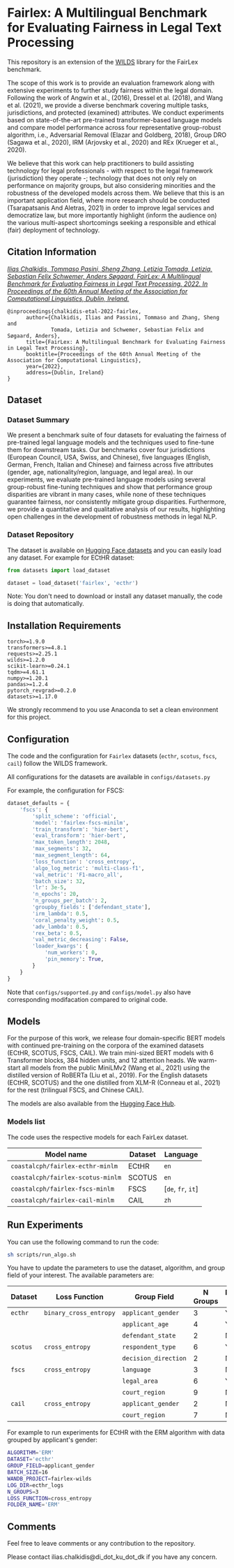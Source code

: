 # Fairlex: A Multilingual Benchmark for Evaluating Fairness in Legal Text Processing

This repository is an extension of the [WILDS](https://github.com/p-lambda/wilds) library for the FairLex benchmark. 

The scope of this work is to provide an evaluation framework along with extensive experiments to further study fairness within the legal domain. Following the work of Angwin et al., (2016), Dressel et al. (2018), and Wang et al. (2021), we provide a diverse benchmark covering multiple tasks, jurisdictions, and protected (examined) attributes.
We conduct experiments based on state-of-the-art pre-trained transformer-based language models and compare model performance across four representative group-robust algorithm, i.e., Adversarial Removal (Elazar and Goldberg, 2018), Group DRO (Sagawa et al., 2020), IRM (Arjovsky et al., 2020) and REx (Krueger et al., 2020).

We believe that this work can help practitioners to build assisting technology for legal professionals - with respect to the legal framework (jurisdiction) they operate -; technology that does not only rely on performance on majority groups, but also considering minorities and the robustness of the developed models across them. We believe that this is an important application field, where more research should be conducted (Tsarapatsanis And Aletras, 2021) in order to improve legal services and democratize law, but more importantly highlight (inform the audience on) the various multi-aspect shortcomings seeking a responsible and ethical (fair) deployment of technology.

## Citation Information

[*Ilias Chalkidis, Tommaso Pasini, Sheng Zhang, Letizia Tomada, Letizia, Sebastian Felix Schwemer, Anders Søgaard.*
*FairLex: A Multilingual Benchmark for Evaluating Fairness in Legal Text Processing.*
*2022. In Proceedings of the 60th Annual Meeting of the Association for Computational Linguistics, Dublin, Ireland.*](https://arxiv.org/abs/xxx/xxx)
```
@inproceedings{chalkidis-etal-2022-fairlex,
      author={Chalkidis, Ilias and Passini, Tommaso and Zhang, Sheng and
              Tomada, Letizia and Schwemer, Sebastian Felix and Søgaard, Anders},
      title={FairLex: A Multilingual Benchmark for Evaluating Fairness in Legal Text Processing},
      booktitle={Proceedings of the 60th Annual Meeting of the Association for Computational Linguistics},
      year={2022},
      address={Dublin, Ireland}
}
```

## Dataset

### Dataset Summary

We present a benchmark suite of four datasets for evaluating the fairness of pre-trained legal language models and the techniques used to fine-tune them for downstream tasks. Our benchmarks cover four jurisdictions (European Council, USA, Swiss, and Chinese), five languages (English, German, French, Italian and Chinese) and fairness across five attributes (gender, age, nationality/region, language, and legal area). In our experiments, we evaluate pre-trained language models using several group-robust fine-tuning techniques and show that performance group disparities are vibrant in many cases, while none of these techniques guarantee fairness, nor consistently mitigate group disparities. Furthermore, we provide a quantitative and qualitative analysis of our results, highlighting open challenges in the development of robustness methods in legal NLP.

### Dataset Repository

The dataset is available on [Hugging Face datasets](http://huggingface.co/datasets/fairlex) and you can easily load any dataset. For example for ECtHR dataset:

```python
from datasets import load_dataset

dataset = load_dataset('fairlex', 'ecthr')
```

Note: You don't need to download or install any dataset manually, the code is doing that automatically.

## Installation Requirements

```
torch>=1.9.0
transformers>=4.8.1
requests>=2.25.1
wilds>=1.2.0
scikit-learn>=0.24.1
tqdm>=4.61.1
numpy>=1.20.1
pandas>=1.2.4
pytorch_revgrad>=0.2.0
datasets>=1.17.0
```

We strongly recommend to you use Anaconda to set a clean environment for this project.

## Configuration
The code and the configuration for `Fairlex` datasets (`ecthr`, `scotus`, `fscs`, `cail`) follow the WILDS framework.

All configurations for the datasets are available in `configs/datasets.py`

For example, the configuration for FSCS:

```python
dataset_defaults = {
    'fscs': {
        'split_scheme': 'official',
        'model': 'fairlex-fscs-minilm',
        'train_transform': 'hier-bert',
        'eval_transform': 'hier-bert',
        'max_token_length': 2048,
        'max_segments': 32,
        'max_segment_length': 64,
        'loss_function': 'cross_entropy',
        'algo_log_metric': 'multi-class-f1',
        'val_metric': 'F1-macro_all',
        'batch_size': 32,
        'lr': 3e-5,
        'n_epochs': 20,
        'n_groups_per_batch': 2,
        'groupby_fields': ['defendant_state'],
        'irm_lambda': 0.5,
        'coral_penalty_weight': 0.5,
        'adv_lambda': 0.5,
        'rex_beta': 0.5,
        'val_metric_decreasing': False,
        'loader_kwargs': {
            'num_workers': 0,
            'pin_memory': True,
        }
    }
}
```

Note that `configs/supported.py` and `configs/model.py` also have corresponding modifacation compared to original code. 

## Models

For the purpose of this work, we release four domain-specific BERT models with continued pre-training on the corpora of the examined datasets (ECtHR, SCOTUS, FSCS, CAIL). We train mini-sized BERT models with 6 Transformer blocks, 384 hidden units, and 12 attention heads. We warm-start all models from the public MiniLMv2 (Wang et al., 2021) using the distilled version of RoBERTa (Liu et al., 2019). For the English datasets (ECtHR, SCOTUS) and the one distilled from XLM-R (Conneau et al., 2021) for the rest (trilingual FSCS, and Chinese CAIL). 

The models are also available from the [Hugging Face Hub](https://huggingface.co/models?search=fairlex).

### Models list

The code uses the respective models for each FairLex dataset.

| Model name                        | Dataset | Language           |
|-----------------------------------|---------|--------------------|
| `coastalcph/fairlex-ecthr-minlm`  | ECtHR   | `en`               |
| `coastalcph/fairlex-scotus-minlm` | SCOTUS  | `en`               |
| `coastalcph/fairlex-fscs-minlm`   | FSCS    | [`de`, `fr`, `it`] |
| `coastalcph/fairlex-cail-minlm`   | CAIL    | `zh`               |



## Run Experiments

You can use the following command to run the code:

```bash
sh scripts/run_algo.sh
```

You have to update the parameters to use the dataset, algorithm, and group field of your interest. The available parameters are:

| Dataset           | Loss Function          | Group Field        | N Groups | Missing Values |
|-------------------|------------------------|--------------------|----------|----------------|
| `ecthr`           | `binary_cross_entropy` |  `applicant_gender` | 3        | Yes            |
|                   |                        | `applicant_age`     | 4                   | Yes            |
|                   |                        | `defendant_state`   | 2                   | No             |
| `scotus`          | `cross_entropy`        |`respondent_type`   | 6                   | Yes            |
|   |                        | `decision_direction` | 2                  | No             |
| `fscs`            | `cross_entropy`        |`language`          | 3                   | No             | 
| |                        | `legal_area`         | 6                  | Yes            |
|   |                        | `court_region`       | 9                  | No             |
| `cail`            | `cross_entropy`        |`applicant_gender`  | 2                   | No             |
|   |                        | `court_region`       | 7                   | No             |


For example to run experiments for ECtHR with the ERM algorithm with data grouped by applicant's gender:

```bash
ALGORITHM='ERM'
DATASET='ecthr'
GROUP_FIELD=applicant_gender
BATCH_SIZE=16
WANDB_PROJECT=fairlex-wilds
LOG_DIR=ecthr_logs
N_GROUPS=3
LOSS_FUNCTION=cross_entropy
FOLDER_NAME='ERM'
```

## Comments

Feel free to leave comments or any contribution to the repository.

Please contact ilias.chalkidis@di_dot_ku_dot_dk if you have any concern.